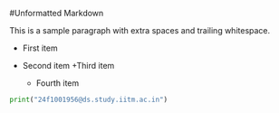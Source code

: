 #Unformatted Markdown

This is a sample paragraph with extra spaces and trailing whitespace.

- First item
- Second item
  +Third item

  - Fourth item

```py
print("24f1001956@ds.study.iitm.ac.in")

```
